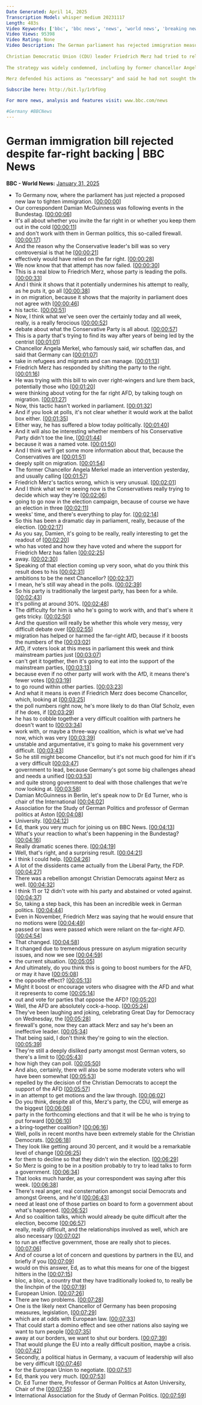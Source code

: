 ```yaml
---
Date Generated: April 14, 2025
Transcription Model: whisper medium 20231117
Length: 483s
Video Keywords: ['bbc', 'bbc news', 'news', 'world news', 'breaking news', 'us news', 'world', 'america', 'usa', 'usa news', 'india news']
Video Views: 95398
Video Rating: None
Video Description: The German parliament has rejected immigration measures put forward by the conservative opposition and backed by the far-right.
 
Christian Democratic Union (CDU) leader Friedrich Merz had tried to rely on support from the Alternative for Germany (AfD) party for the second time in a week - but the bill was defeated by 350 votes to 338.
 
The strategy was widely condemned, including by former chancellor Angela Merkel, who accused Merz of turning his back on a previous pledge not to work with AfD in the Bundestag.
 
Merz defended his actions as "necessary" and said he had not sought the party's support.

Subscribe here: http://bit.ly/1rbfUog

For more news, analysis and features visit: www.bbc.com/news 

#Germany #BBCNews
---
```


# German immigration bill rejected despite far-right backing | BBC News
**BBC - World News:** [January 31, 2025](https://www.youtube.com/watch?v=f7y37C5ZvMk)
*  To Germany now, where the parliament has just rejected a proposed new law to tighten immigration. [[00:00:00](https://www.youtube.com/watch?v=f7y37C5ZvMk&t=0.0s)]
*  Our correspondent Damian McGuinness was following events in the Bundestag. [[00:00:06](https://www.youtube.com/watch?v=f7y37C5ZvMk&t=6.32s)]
*  It's all about whether you invite the far right in or whether you keep them out in the cold [[00:00:11](https://www.youtube.com/watch?v=f7y37C5ZvMk&t=11.08s)]
*  and don't work with them in German politics, this so-called firewall. [[00:00:17](https://www.youtube.com/watch?v=f7y37C5ZvMk&t=17.8s)]
*  And the reason why the Conservative leader's bill was so very controversial is that he [[00:00:21](https://www.youtube.com/watch?v=f7y37C5ZvMk&t=21.32s)]
*  effectively would have relied on the far right. [[00:00:28](https://www.youtube.com/watch?v=f7y37C5ZvMk&t=28.12s)]
*  We now know that that attempt has now failed. [[00:00:30](https://www.youtube.com/watch?v=f7y37C5ZvMk&t=30.880000000000003s)]
*  This is a real blow to Friedrich Merz, whose party is leading the polls. [[00:00:33](https://www.youtube.com/watch?v=f7y37C5ZvMk&t=33.84s)]
*  And I think it shows that it potentially undermines his attempt to really, as he puts it, go all [[00:00:38](https://www.youtube.com/watch?v=f7y37C5ZvMk&t=38.24s)]
*  in on migration, because it shows that the majority in parliament does not agree with [[00:00:46](https://www.youtube.com/watch?v=f7y37C5ZvMk&t=46.0s)]
*  his tactic. [[00:00:51](https://www.youtube.com/watch?v=f7y37C5ZvMk&t=51.08s)]
*  Now, I think what we've seen over the certainly today and all week, really, is a really ferocious [[00:00:52](https://www.youtube.com/watch?v=f7y37C5ZvMk&t=52.08s)]
*  debate about what the Conservative Party is all about. [[00:00:57](https://www.youtube.com/watch?v=f7y37C5ZvMk&t=57.74s)]
*  This is a party that's trying to find its way after years of being led by the centrist [[00:01:01](https://www.youtube.com/watch?v=f7y37C5ZvMk&t=61.72s)]
*  Chancellor Angela Merkel, who famously said, wir schaffen das, and said that Germany can [[00:01:07](https://www.youtube.com/watch?v=f7y37C5ZvMk&t=67.46000000000001s)]
*  take in refugees and migrants and can manage. [[00:01:13](https://www.youtube.com/watch?v=f7y37C5ZvMk&t=73.26s)]
*  Friedrich Merz has responded by shifting the party to the right. [[00:01:16](https://www.youtube.com/watch?v=f7y37C5ZvMk&t=76.9s)]
*  He was trying with this bill to win over right-wingers and lure them back, potentially those who [[00:01:20](https://www.youtube.com/watch?v=f7y37C5ZvMk&t=80.9s)]
*  were thinking about voting for the far right AFD, by talking tough on migration. [[00:01:27](https://www.youtube.com/watch?v=f7y37C5ZvMk&t=87.36s)]
*  Now, this tactic hasn't worked in parliament. [[00:01:32](https://www.youtube.com/watch?v=f7y37C5ZvMk&t=92.6s)]
*  And if you look at polls, it's not clear whether it would work at the ballot box either. [[00:01:35](https://www.youtube.com/watch?v=f7y37C5ZvMk&t=95.62s)]
*  Either way, he has suffered a blow today politically. [[00:01:40](https://www.youtube.com/watch?v=f7y37C5ZvMk&t=100.52s)]
*  And it will also be interesting whether members of his Conservative Party didn't toe the line, [[00:01:44](https://www.youtube.com/watch?v=f7y37C5ZvMk&t=104.62s)]
*  because it was a named vote. [[00:01:50](https://www.youtube.com/watch?v=f7y37C5ZvMk&t=110.02s)]
*  And I think we'll get some more information about that, because the Conservatives are [[00:01:51](https://www.youtube.com/watch?v=f7y37C5ZvMk&t=111.6s)]
*  deeply split on migration. [[00:01:54](https://www.youtube.com/watch?v=f7y37C5ZvMk&t=114.76s)]
*  The former Chancellor Angela Merkel made an intervention yesterday, and usually calling [[00:01:57](https://www.youtube.com/watch?v=f7y37C5ZvMk&t=117.68s)]
*  Friedrich Merz's tactics wrong, which is very unusual. [[00:02:01](https://www.youtube.com/watch?v=f7y37C5ZvMk&t=121.16000000000001s)]
*  And I think what we're seeing now is the Conservatives really trying to decide which way they're [[00:02:06](https://www.youtube.com/watch?v=f7y37C5ZvMk&t=126.12s)]
*  going to go now in the election campaign, because of course we have an election in three [[00:02:11](https://www.youtube.com/watch?v=f7y37C5ZvMk&t=131.56s)]
*  weeks' time, and there's everything to play for. [[00:02:14](https://www.youtube.com/watch?v=f7y37C5ZvMk&t=134.92000000000002s)]
*  So this has been a dramatic day in parliament, really, because of the election. [[00:02:17](https://www.youtube.com/watch?v=f7y37C5ZvMk&t=137.6s)]
*  As you say, Damien, it's going to be really, really interesting to get the readout of [[00:02:20](https://www.youtube.com/watch?v=f7y37C5ZvMk&t=140.92s)]
*  who has voted and how they have voted and where the support for Friedrich Merz has fallen [[00:02:25](https://www.youtube.com/watch?v=f7y37C5ZvMk&t=145.16s)]
*  away. [[00:02:30](https://www.youtube.com/watch?v=f7y37C5ZvMk&t=150.44s)]
*  Speaking of that election coming up very soon, what do you think this result does to his [[00:02:31](https://www.youtube.com/watch?v=f7y37C5ZvMk&t=151.79999999999998s)]
*  ambitions to be the next Chancellor? [[00:02:37](https://www.youtube.com/watch?v=f7y37C5ZvMk&t=157.56s)]
*  I mean, he's still way ahead in the polls. [[00:02:39](https://www.youtube.com/watch?v=f7y37C5ZvMk&t=159.92s)]
*  So his party is traditionally the largest party, has been for a while. [[00:02:43](https://www.youtube.com/watch?v=f7y37C5ZvMk&t=163.27999999999997s)]
*  It's polling at around 30%. [[00:02:48](https://www.youtube.com/watch?v=f7y37C5ZvMk&t=168.27999999999997s)]
*  The difficulty for him is who he's going to work with, and that's where it gets tricky. [[00:02:50](https://www.youtube.com/watch?v=f7y37C5ZvMk&t=170.72s)]
*  And the question will really be whether this whole very messy, very difficult debate over [[00:02:55](https://www.youtube.com/watch?v=f7y37C5ZvMk&t=175.0s)]
*  migration has helped or harmed the far-right AfD, because if it boosts the numbers of the [[00:03:02](https://www.youtube.com/watch?v=f7y37C5ZvMk&t=182.44s)]
*  AfD, if voters look at this mess in parliament this week and think mainstream parties just [[00:03:07](https://www.youtube.com/watch?v=f7y37C5ZvMk&t=187.56s)]
*  can't get it together, then it's going to eat into the support of the mainstream parties, [[00:03:13](https://www.youtube.com/watch?v=f7y37C5ZvMk&t=193.96s)]
*  because even if no other party will work with the AfD, it means there's fewer votes [[00:03:19](https://www.youtube.com/watch?v=f7y37C5ZvMk&t=199.56s)]
*  to go round within other parties. [[00:03:23](https://www.youtube.com/watch?v=f7y37C5ZvMk&t=203.92000000000002s)]
*  And what it means is even if Friedrich Merz does become Chancellor, which, looking at [[00:03:25](https://www.youtube.com/watch?v=f7y37C5ZvMk&t=205.8s)]
*  the poll numbers right now, he's more likely to do than Olaf Scholz, even if he does, if [[00:03:29](https://www.youtube.com/watch?v=f7y37C5ZvMk&t=209.68s)]
*  he has to cobble together a very difficult coalition with partners he doesn't want to [[00:03:34](https://www.youtube.com/watch?v=f7y37C5ZvMk&t=214.68s)]
*  work with, or maybe a three-way coalition, which is what we've had now, which was very [[00:03:39](https://www.youtube.com/watch?v=f7y37C5ZvMk&t=219.44s)]
*  unstable and argumentative, it's going to make his government very difficult. [[00:03:43](https://www.youtube.com/watch?v=f7y37C5ZvMk&t=223.88s)]
*  So he still might become Chancellor, but it's not much good for him if it's a very difficult [[00:03:47](https://www.youtube.com/watch?v=f7y37C5ZvMk&t=227.44s)]
*  government to lead, because Germany's got some big challenges ahead and needs a unified [[00:03:53](https://www.youtube.com/watch?v=f7y37C5ZvMk&t=233.28s)]
*  and quite strong government to deal with those challenges that we're now looking at. [[00:03:58](https://www.youtube.com/watch?v=f7y37C5ZvMk&t=238.44s)]
*  Damian McGuinness in Berlin, let's speak now to Dr Ed Turner, who is chair of the International [[00:04:02](https://www.youtube.com/watch?v=f7y37C5ZvMk&t=242.84s)]
*  Association for the Study of German Politics and professor of German politics at Aston [[00:04:08](https://www.youtube.com/watch?v=f7y37C5ZvMk&t=248.0s)]
*  University. [[00:04:12](https://www.youtube.com/watch?v=f7y37C5ZvMk&t=252.66s)]
*  Ed, thank you very much for joining us on BBC News. [[00:04:13](https://www.youtube.com/watch?v=f7y37C5ZvMk&t=253.66s)]
*  What's your reaction to what's been happening in the Bundestag? [[00:04:16](https://www.youtube.com/watch?v=f7y37C5ZvMk&t=256.68s)]
*  Really dramatic scenes there. [[00:04:19](https://www.youtube.com/watch?v=f7y37C5ZvMk&t=259.44s)]
*  Well, that's right, and a surprising result. [[00:04:21](https://www.youtube.com/watch?v=f7y37C5ZvMk&t=261.6s)]
*  I think I could help. [[00:04:26](https://www.youtube.com/watch?v=f7y37C5ZvMk&t=266.32s)]
*  A lot of the dissidents came actually from the Liberal Party, the FDP. [[00:04:27](https://www.youtube.com/watch?v=f7y37C5ZvMk&t=267.32s)]
*  There was a rebellion amongst Christian Democrats against Merz as well. [[00:04:32](https://www.youtube.com/watch?v=f7y37C5ZvMk&t=272.44s)]
*  I think 11 or 12 didn't vote with his party and abstained or voted against. [[00:04:37](https://www.youtube.com/watch?v=f7y37C5ZvMk&t=277.2s)]
*  So, taking a step back, this has been an incredible week in German politics. [[00:04:44](https://www.youtube.com/watch?v=f7y37C5ZvMk&t=284.52000000000004s)]
*  Even in November, Friedrich Merz was saying that he would ensure that no motions were [[00:04:49](https://www.youtube.com/watch?v=f7y37C5ZvMk&t=289.6s)]
*  passed or laws were passed which were reliant on the far-right AFD. [[00:04:54](https://www.youtube.com/watch?v=f7y37C5ZvMk&t=294.68s)]
*  That changed. [[00:04:58](https://www.youtube.com/watch?v=f7y37C5ZvMk&t=298.56s)]
*  It changed due to tremendous pressure on asylum migration security issues, and now we see [[00:04:59](https://www.youtube.com/watch?v=f7y37C5ZvMk&t=299.64000000000004s)]
*  the current situation. [[00:05:05](https://www.youtube.com/watch?v=f7y37C5ZvMk&t=305.92s)]
*  And ultimately, do you think this is going to boost numbers for the AFD, or may it have [[00:05:08](https://www.youtube.com/watch?v=f7y37C5ZvMk&t=308.28000000000003s)]
*  the opposite effect? [[00:05:13](https://www.youtube.com/watch?v=f7y37C5ZvMk&t=313.28s)]
*  Might it boost or encourage voters who disagree with the AFD and what it represents to come [[00:05:14](https://www.youtube.com/watch?v=f7y37C5ZvMk&t=314.28s)]
*  out and vote for parties that oppose the AFD? [[00:05:20](https://www.youtube.com/watch?v=f7y37C5ZvMk&t=320.47999999999996s)]
*  Well, the AFD are absolutely cock-a-hoop. [[00:05:24](https://www.youtube.com/watch?v=f7y37C5ZvMk&t=324.79999999999995s)]
*  They've been laughing and joking, celebrating Great Day for Democracy on Wednesday, the [[00:05:28](https://www.youtube.com/watch?v=f7y37C5ZvMk&t=328.67999999999995s)]
*  firewall's gone, now they can attack Merz and say he's been an ineffective leader. [[00:05:34](https://www.youtube.com/watch?v=f7y37C5ZvMk&t=334.84s)]
*  That being said, I don't think they're going to win the election. [[00:05:39](https://www.youtube.com/watch?v=f7y37C5ZvMk&t=339.96s)]
*  They're still a deeply disliked party amongst most German voters, so there's a limit to [[00:05:43](https://www.youtube.com/watch?v=f7y37C5ZvMk&t=343.52s)]
*  how high they can poll. [[00:05:50](https://www.youtube.com/watch?v=f7y37C5ZvMk&t=350.08s)]
*  And also, certainly, there will also be some moderate voters who will have been somewhat [[00:05:53](https://www.youtube.com/watch?v=f7y37C5ZvMk&t=353.84s)]
*  repelled by the decision of the Christian Democrats to accept the support of the AFD [[00:05:57](https://www.youtube.com/watch?v=f7y37C5ZvMk&t=357.76s)]
*  in an attempt to get motions and the law through. [[00:06:02](https://www.youtube.com/watch?v=f7y37C5ZvMk&t=362.56s)]
*  Do you think, despite all of this, Merz's party, the CDU, will emerge as the biggest [[00:06:06](https://www.youtube.com/watch?v=f7y37C5ZvMk&t=366.48s)]
*  party in the forthcoming elections and that it will be he who is trying to put forward [[00:06:10](https://www.youtube.com/watch?v=f7y37C5ZvMk&t=370.36s)]
*  a bring-together coalition? [[00:06:16](https://www.youtube.com/watch?v=f7y37C5ZvMk&t=376.28000000000003s)]
*  Well, polls in recent months have been extremely stable for the Christian Democrats. [[00:06:18](https://www.youtube.com/watch?v=f7y37C5ZvMk&t=378.68s)]
*  They look like getting around 30 percent, and it would be a remarkable level of change [[00:06:25](https://www.youtube.com/watch?v=f7y37C5ZvMk&t=385.08000000000004s)]
*  for them to decline so that they didn't win the election. [[00:06:29](https://www.youtube.com/watch?v=f7y37C5ZvMk&t=389.86s)]
*  So Merz is going to be in a position probably to try to lead talks to form a government. [[00:06:34](https://www.youtube.com/watch?v=f7y37C5ZvMk&t=394.06s)]
*  That looks much harder, as your correspondent was saying after this week. [[00:06:38](https://www.youtube.com/watch?v=f7y37C5ZvMk&t=398.86s)]
*  There's real anger, real consternation amongst social Democrats and amongst Greens, and he'd [[00:06:43](https://www.youtube.com/watch?v=f7y37C5ZvMk&t=403.26s)]
*  need at least one of those parties on board to form a government about what's happened. [[00:06:52](https://www.youtube.com/watch?v=f7y37C5ZvMk&t=412.06s)]
*  And so coalition talks, which would already be quite difficult after the election, become [[00:06:57](https://www.youtube.com/watch?v=f7y37C5ZvMk&t=417.06s)]
*  really, really difficult, and the relationships involved as well, which are also necessary [[00:07:02](https://www.youtube.com/watch?v=f7y37C5ZvMk&t=422.66s)]
*  to run an effective government, those are really shot to pieces. [[00:07:06](https://www.youtube.com/watch?v=f7y37C5ZvMk&t=426.06s)]
*  And of course a lot of concern and questions by partners in the EU, and briefly if you [[00:07:09](https://www.youtube.com/watch?v=f7y37C5ZvMk&t=429.76s)]
*  would on this answer, Ed, as to what this means for one of the biggest hitters in the [[00:07:15](https://www.youtube.com/watch?v=f7y37C5ZvMk&t=435.26s)]
*  bloc, a bloc, a country that they have traditionally looked to, to really be the linchpin of the [[00:07:19](https://www.youtube.com/watch?v=f7y37C5ZvMk&t=439.76s)]
*  European Union. [[00:07:26](https://www.youtube.com/watch?v=f7y37C5ZvMk&t=446.46000000000004s)]
*  There are two problems. [[00:07:28](https://www.youtube.com/watch?v=f7y37C5ZvMk&t=448.06s)]
*  One is the likely next Chancellor of Germany has been proposing measures, legislation, [[00:07:29](https://www.youtube.com/watch?v=f7y37C5ZvMk&t=449.06s)]
*  which are at odds with European law. [[00:07:33](https://www.youtube.com/watch?v=f7y37C5ZvMk&t=453.85999999999996s)]
*  That could start a domino effect and see other nations also saying we want to turn people [[00:07:35](https://www.youtube.com/watch?v=f7y37C5ZvMk&t=455.35999999999996s)]
*  away at our borders, we want to shut our borders. [[00:07:39](https://www.youtube.com/watch?v=f7y37C5ZvMk&t=459.85999999999996s)]
*  That would plunge the EU into a really difficult position, maybe a crisis. [[00:07:42](https://www.youtube.com/watch?v=f7y37C5ZvMk&t=462.15999999999997s)]
*  Secondly, a political hiatus in Germany, a vacuum of leadership will also be very difficult [[00:07:46](https://www.youtube.com/watch?v=f7y37C5ZvMk&t=466.06s)]
*  for the European Union to negotiate. [[00:07:51](https://www.youtube.com/watch?v=f7y37C5ZvMk&t=471.76s)]
*  Ed, thank you very much. [[00:07:53](https://www.youtube.com/watch?v=f7y37C5ZvMk&t=473.85999999999996s)]
*  Dr. Ed Turner there, Professor of German Politics at Aston University, Chair of the [[00:07:55](https://www.youtube.com/watch?v=f7y37C5ZvMk&t=475.46s)]
*  International Association for the Study of German Politics. [[00:07:59](https://www.youtube.com/watch?v=f7y37C5ZvMk&t=479.15999999999997s)]
